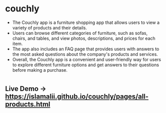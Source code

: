 # couchly

<ul>
  <li>The Couchly app is a furniture shopping app that allows users to view a variety of products and their details.</li> 
  <li>Users can browse different categories of furniture, such as sofas, chairs, and tables, and view photos, descriptions, and prices for each item.</li> 
  <li>The app also includes an FAQ page that provides users with answers to the most asked questions about the company's products and services.</li> 
  <li>Overall, the Couchly app is a convenient and user-friendly way for users to explore different furniture options and get answers to their questions before making a purchase.</li> 
 </ul>

#

## Live Demo -> https://islamalii.github.io/couchly/pages/all-products.html
